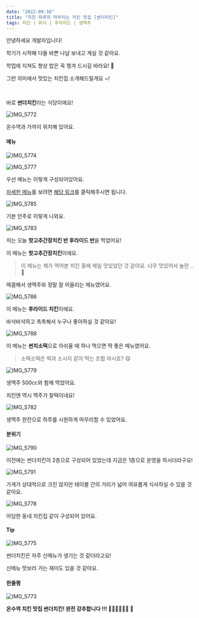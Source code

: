 ```yaml
---
date: "2022-09-16"
title: "지친 하루의 마무리는 치킨 맛집 [썬더치킨]"
tags: 치킨 | 회식 | 후라이드 | 생맥주
---
```


안녕하세요 개발자입니다!

학기가 시작해 다들 바쁜 나날 보내고 계실 것 같아요.

학업에 지쳐도 항상 밥은 꼭 챙겨 드시길 바라요! 🥺

그런 의미에서 맛있는 치킨집 소개해드릴게요 ~!

<br />

바로 **썬더치킨**라는 식당이에요!

![IMG_5772](https://user-images.githubusercontent.com/63100352/190890634-30d369bf-b396-4be1-8a40-4bc8d6cb11bf.jpeg)

온수역과 가까이 위치해 있어요.

#### 메뉴

![IMG_5774](https://user-images.githubusercontent.com/63100352/190891134-c1bbec2a-18ef-4241-ad74-b09b569a6947.jpeg)

![IMG_5777](https://user-images.githubusercontent.com/63100352/190891500-35b149a5-e311-4525-82ff-2370f795da58.jpeg)

우선 메뉴는 이렇게 구성되어있어요.

[자세한 메뉴](https://www.onsuyum.com/Detail/%EC%8D%AC%EB%8D%94%EC%B9%98%ED%82%A8)를 보려면 [해당 링크](https://www.onsuyum.com/Detail/%EC%8D%AC%EB%8D%94%EC%B9%98%ED%82%A8)를 클릭해주시면 됩니다.

![IMG_5785](https://user-images.githubusercontent.com/63100352/190891710-75be4c29-fe2c-4f7d-8043-2c1d0fd6639a.jpeg)

기본 안주로 이렇게 나와요.

![IMG_5783](https://user-images.githubusercontent.com/63100352/190891726-45759c3e-8a7f-425f-96bd-0771fe487e2c.jpeg)

저는 오늘 **핫고추간장치킨 반 후라이드 반**을 먹었어요!

이 메뉴는 **핫고추간장치킨**이에요.

> 이 메뉴는 제가 먹어본 치킨 중에 제일 맛있었던 것 같아요. 너무 맛있어서 놀란 .. 🤭

매콤해서 생맥주와 정말 잘 어울리는 메뉴였어요.

![IMG_5786](https://user-images.githubusercontent.com/63100352/190891849-39997cfc-cc97-4ae8-9891-9fedcf13024d.jpeg)

이 메뉴는 **후라이드 치킨**이에요.

바삭바삭하고 촉촉해서 누구나 좋아하실 것 같아요!

![IMG_5788](https://user-images.githubusercontent.com/63100352/190891859-e3a8bcbf-df57-4a51-9748-649d1c7ef266.jpeg)

이 메뉴는 **썬치소떡**으로 아쉬울 때 하나 먹으면 딱 좋은 메뉴였어요.

> 소떡소떡은 떡과 소시지 같이 먹는 조합 아시죠? 😋

![IMG_5779](https://user-images.githubusercontent.com/63100352/190896467-4fb005a7-5df1-411c-be8a-1205e62c3b1b.jpeg)

생맥주 500cc와 함께 먹었어요.

치킨엔 역시 맥주가 찰떡이네요!

![IMG_5782](https://user-images.githubusercontent.com/63100352/190896469-d9ead49c-c897-4c29-ab22-329a1ef4660a.jpeg)

생맥주 한잔으로 하루를 시원하게 마무리할 수 있었어요.

#### 분위기

![IMG_5790](https://user-images.githubusercontent.com/63100352/190891973-bf6deddf-da87-4972-8155-28ff9d129306.jpeg)

이전에는 썬더치킨이 2층으로 구성되어 있었는데 지금은 1층으로 운영을 하시더라구요!

![IMG_5791](https://user-images.githubusercontent.com/63100352/190891976-ae4e1b58-c80c-4b67-9996-12da75be4051.jpeg)

가게가 상대적으로 크진 않지만 테이블 간의 거리가 넓어 여유롭게 식사하실 수 있을 것 같아요.

![IMG_5778](https://user-images.githubusercontent.com/63100352/190896636-ca619719-0032-4aed-8e11-0e9cb4337ab6.jpeg)

아담한 동네 치킨집 같이 구성되어 있어요.

#### Tip

![IMG_5775](https://user-images.githubusercontent.com/63100352/190896728-8d43cea9-174d-4617-bbfa-51cc2eb9ee04.jpeg)

썬더치킨은 자주 신메뉴가 생기는 것 같더라고요!

신메뉴 맛보러 가는 재미도 있을 것 같아요.

#### 한줄평

![IMG_5773](https://user-images.githubusercontent.com/63100352/190896731-54d17b41-c58e-43f5-af77-e8a8fb1e8940.jpeg)

**온수역 치킨 맛집 썬더치킨! 완전 강추합니다 !!! 👍🏻👍🏻👍🏻 🍗**
